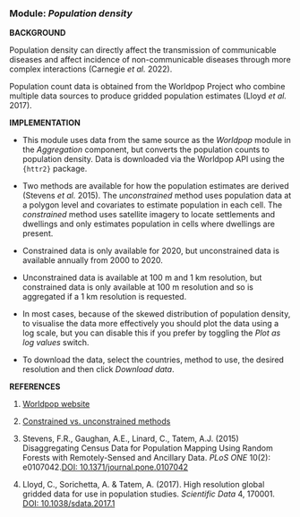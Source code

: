 ### **Module:** ***Population density***

**BACKGROUND**

Population density can directly affect the transmission of communicable diseases and affect incidence of non-communicable diseases through more complex interactions (Carnegie *et al.* 2022). 

Population count data is obtained from the Worldpop Project who combine multiple data sources to produce gridded population estimates (Lloyd *et al.* 2017).

**IMPLEMENTATION**

- This module uses data from the same source as the *Worldpop* module in the *Aggregation* component, but converts the population counts to population density. Data is downloaded via the Worldpop API using the `{httr2}` package.

- Two methods are available for how the population estimates are derived (Stevens *et al.* 2015). The *unconstrained* method uses population data at a polygon level and covariates to estimate population in each cell. The *constrained* method 
uses satellite imagery to locate settlements and dwellings and only estimates population in cells where dwellings are present. 

- Constrained data is only available for 2020, but unconstrained data is available annually from 2000 to 2020.

- Unconstrained data is available at 100 m and 1 km resolution, but constrained data is only available at 100 m resolution and so is aggregated if a 1 km resolution is requested.

- In most cases, because of the skewed distribution of population density, to visualise the data more effectively you should plot the data using a log scale, but you can disable this if you prefer by toggling the *Plot as log values* switch.

- To download the data, select the countries, method to use, the desired resolution and then click *Download data*.

**REFERENCES**

1. <a href="https://hub.worldpop.org/project/categories?id=3" target="_blank">Worldpop website</a>

2. <a href="https://www.worldpop.org/methods/top_down_constrained_vs_unconstrained/" target="_blank">Constrained vs. unconstrained methods</a>

3. Stevens, F.R., Gaughan, A.E., Linard, C., Tatem, A.J. (2015) Disaggregating Census Data for Population Mapping Using Random Forests with Remotely-Sensed and Ancillary Data. *PLoS ONE* 10(2): e0107042.<a href="https://doi.org/10.1371/journal.pone.0107042" target="_blank">DOI: 10.1371/journal.pone.0107042</a> 

4. Lloyd, C., Sorichetta, A. & Tatem, A. (2017). High resolution global gridded data for use in population studies. *Scientific Data* 4, 170001. <a href="https://doi.org/10.1038/sdata.2017.1" target="_blank">DOI: 10.1038/sdata.2017.1</a>
